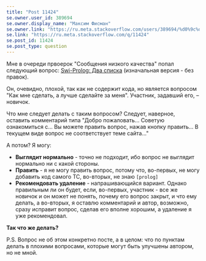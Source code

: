 ```yaml
---
title: "Post 11424"
se.owner.user_id: 389694
se.owner.display_name: "Максим Фисман"
se.owner.link: "https://ru.meta.stackoverflow.com/users/389694/%d0%9c%d0%b0%d0%ba%d1%81%d0%b8%d0%bc-%d0%a4%d0%b8%d1%81%d0%bc%d0%b0%d0%bd"
se.link: "https://ru.meta.stackoverflow.com/q/11424"
se.post_id: 11424
se.post_type: question
---
```

<p>Мне в очереди првоерок &quot;Сообщения низкого качества&quot; попал следующий вопрос: <a href="https://ru.stackoverflow.com/questions/1254616/swi-prolog-%d0%94%d0%b2%d0%b0-%d1%81%d0%bf%d0%b8%d1%81%d0%ba%d0%b0">Swi-Prolog: Два списка</a> (изначальная версия - без правок).</p>
<p>Он, очевидно, плохой, так как не содержит кода, но является вопросом &quot;Как мне сделать, а лучше сделайте за меня&quot;. Участник, задавший его, – новичок.</p>
<p>Что мне следует делать с таким вопросом? Следует, наверное, оставить комментарий типа &quot;Добро пожаловать... Советую ознакомиться с... Вы можете править вопрос, нажав кнопку править... В текущем виде вопрос не соответствует теме сайта...&quot;</p>
<p>А потом? Я могу:</p>
<ul>
<li><strong>Выглядит нормально</strong> - точно не подходит, ибо вопрос не выглядит нормально ни с какой стороны.</li>
<li><strong>Править</strong> - я не могу править вопрос, потому что, во-первых, не могу добавить код самого ТС, во-вторых, не знаю <code>[prolog]</code></li>
<li><strong>Рекомендовать удаление</strong> - напрашивающийся вариант. Однако правильным ли он будет, если, во-первых, участник - все же новичок и он может не понять, почему его вопрос закрыт, и что ему делать, а во-вторых, я оставлю комментарий и автор, возможно, сразу исправит вопрос, сделав его вполне хорошим, а удаление я уже рекомендовал.</li>
</ul>
<p><strong>Так что же делать?</strong></p>
<p>P.S. Вопрос не об этом конкретно посте, а в целом: что по пунктам делать в плохими вопросами, которые могут быть улучшены автором, но не мной.</p>
